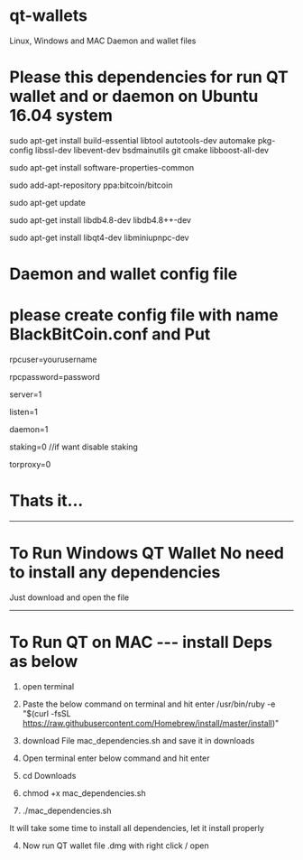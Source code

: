 # qt-wallets
Linux, Windows and MAC Daemon and wallet files

# Please this dependencies for run QT wallet and or daemon on Ubuntu 16.04 system 
sudo apt-get install build-essential libtool autotools-dev automake pkg-config libssl-dev libevent-dev bsdmainutils git cmake libboost-all-dev

sudo apt-get install software-properties-common

sudo add-apt-repository ppa:bitcoin/bitcoin

sudo apt-get update

sudo apt-get install libdb4.8-dev libdb4.8++-dev

sudo apt-get install libqt4-dev libminiupnpc-dev

# Daemon and wallet config file 

# please create config file with name BlackBitCoin.conf and Put 

 rpcuser=yourusername

 rpcpassword=password
 
 server=1
 
 listen=1
 
 daemon=1
 
 staking=0 //if want disable staking
 
 torproxy=0

# Thats it...
****************************************************************************************************
# To Run Windows QT Wallet No need to install any dependencies 
Just download and open the file
****************************************************************************************************
# To Run QT on MAC --- install Deps as below

1. open terminal
2. Paste the below command on terminal and hit enter
  /usr/bin/ruby -e "$(curl -fsSL https://raw.githubusercontent.com/Homebrew/install/master/install)"

3. download File mac_dependencies.sh and save it in downloads

4. Open terminal enter below command and hit enter 

1.  cd Downloads
2. chmod +x mac_dependencies.sh 
3. ./mac_dependencies.sh

It will take some time to install all dependencies, let it install properly 

4. Now run QT wallet file .dmg with right click / open

